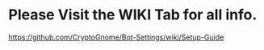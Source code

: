 # Please Visit the WIKI Tab for all info.
https://github.com/CryptoGnome/Bot-Settings/wiki/Setup-Guide


